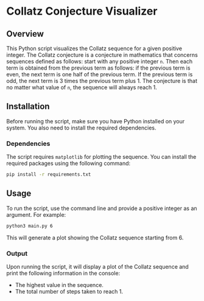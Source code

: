 # Collatz Conjecture Visualizer

## Overview

This Python script visualizes the Collatz sequence for a given positive integer. The Collatz conjecture is a conjecture in mathematics that concerns sequences defined as follows: start with any positive integer `n`. Then each term is obtained from the previous term as follows: if the previous term is even, the next term is one half of the previous term. If the previous term is odd, the next term is 3 times the previous term plus 1. The conjecture is that no matter what value of `n`, the sequence will always reach 1.

## Installation

Before running the script, make sure you have Python installed on your system. You also need to install the required dependencies.

### Dependencies

The script requires `matplotlib` for plotting the sequence. You can install the required packages using the following command:

```bash
pip install -r requirements.txt
```

## Usage

To run the script, use the command line and provide a positive integer as an argument. For example:

```bash
python3 main.py 6
```

This will generate a plot showing the Collatz sequence starting from 6.

### Output

Upon running the script, it will display a plot of the Collatz sequence and print the following information in the console:
- The highest value in the sequence.
- The total number of steps taken to reach 1.